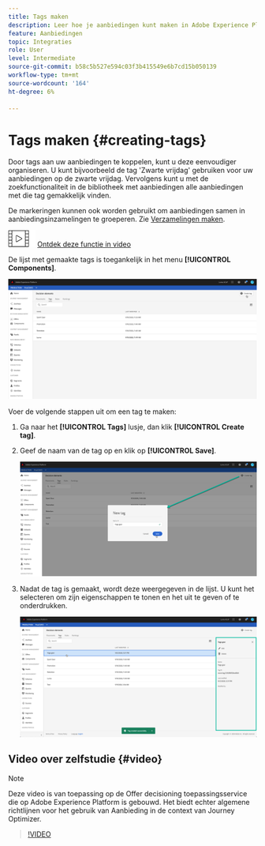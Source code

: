 ```yaml
---
title: Tags maken
description: Leer hoe je aanbiedingen kunt maken in Adobe Experience Platform.
feature: Aanbiedingen
topic: Integraties
role: User
level: Intermediate
source-git-commit: b58c5b527e594c03f3b415549e6b7cd15b050139
workflow-type: tm+mt
source-wordcount: '164'
ht-degree: 6%

---
```


# Tags maken {#creating-tags}

Door tags aan uw aanbiedingen te koppelen, kunt u deze eenvoudiger organiseren. U kunt bijvoorbeeld de tag &#39;Zwarte vrijdag&#39; gebruiken voor uw aanbiedingen op de zwarte vrijdag. Vervolgens kunt u met de zoekfunctionaliteit in de bibliotheek met aanbiedingen alle aanbiedingen met die tag gemakkelijk vinden.

De markeringen kunnen ook worden gebruikt om aanbiedingen samen in aanbiedingsinzamelingen te groeperen. Zie [Verzamelingen maken](../offer-library/creating-collections.md).

![](../../assets/do-not-localize/how-to-video.png) [Ontdek deze functie in video](#video)

De lijst met gemaakte tags is toegankelijk in het menu **[!UICONTROL Components]**.

![](../../assets/tags_list.png)

Voer de volgende stappen uit om een tag te maken:

1. Ga naar het **[!UICONTROL Tags]** lusje, dan klik **[!UICONTROL Create tag]**.

1. Geef de naam van de tag op en klik op **[!UICONTROL Save]**.

   ![](../../assets/tags_create.png)

1. Nadat de tag is gemaakt, wordt deze weergegeven in de lijst. U kunt het selecteren om zijn eigenschappen te tonen en het uit te geven of te onderdrukken.

   ![](../../assets/tags_created.png)

## Video over zelfstudie {#video}

>[!NOTE]
>
>Deze video is van toepassing op de Offer decisioning toepassingsservice die op Adobe Experience Platform is gebouwd. Het biedt echter algemene richtlijnen voor het gebruik van Aanbieding in de context van Journey Optimizer.

>[!VIDEO](https://video.tv.adobe.com/v/329374?quality=12)
